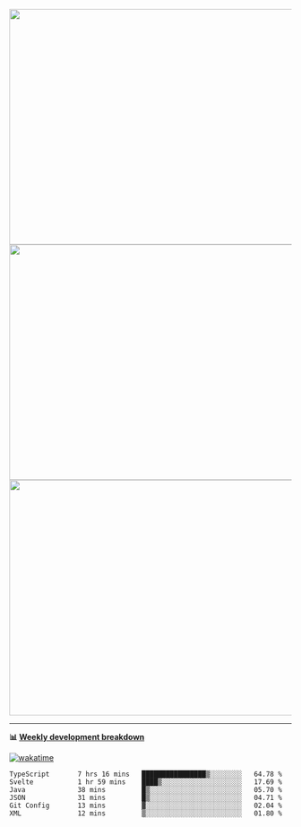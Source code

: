 <p float="left" align="middle"><img src="https://user-images.githubusercontent.com/56089155/195064669-12bd89bb-53c9-44b1-9fd8-993f93f585e1.png" width="600px" height="420px">
<img src="https://user-images.githubusercontent.com/56089155/195064706-c37aa3c8-f669-46c9-abba-1eadcbb910c5.png" width="600px" height="420px">
<img src="https://user-images.githubusercontent.com/56089155/195064753-0de674c7-4fc7-4831-a8a5-402e19cc77be.png" width="600px" height="420px"></p>

<hr />

**📊 [Weekly development breakdown](https://wakatime.com/@Ari24)**

[![wakatime](https://wakatime.com/badge/user/ca34c016-707f-4382-84cf-1823913a1423.svg)](https://wakatime.com/@ca34c016-707f-4382-84cf-1823913a1423)

<!--START_SECTION:waka-->

```text
TypeScript       7 hrs 16 mins   ████████████████▒░░░░░░░░   64.78 %
Svelte           1 hr 59 mins    ████▒░░░░░░░░░░░░░░░░░░░░   17.69 %
Java             38 mins         █▒░░░░░░░░░░░░░░░░░░░░░░░   05.70 %
JSON             31 mins         █▒░░░░░░░░░░░░░░░░░░░░░░░   04.71 %
Git Config       13 mins         ▓░░░░░░░░░░░░░░░░░░░░░░░░   02.04 %
XML              12 mins         ▒░░░░░░░░░░░░░░░░░░░░░░░░   01.80 %
```

<!--END_SECTION:waka-->
